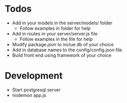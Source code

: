 # Todos
  - Add in your models in the server/models/ folder
    - Follow examples in folder for help
  - Add in routes in your server/server.js file
    - Follow examples in the file for help
  - Modify package.json to inclue db of your choice
  - Add in database names to the config/config.json file
  - Build front end using framework of your choice

# Development
  - Start postgresql server
  - nodemon app.js